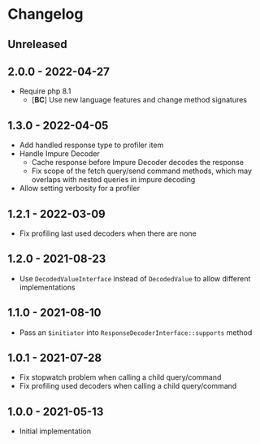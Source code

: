 # Changelog

<!-- There should always be "Unreleased" section at the beginning. -->

## Unreleased

## 2.0.0 - 2022-04-27
- Require php 8.1
  - [**BC**] Use new language features and change method signatures

## 1.3.0 - 2022-04-05
- Add handled response type to profiler item
- Handle Impure Decoder
  - Cache response before Impure Decoder decodes the response
  - Fix scope of the fetch query/send command methods, which may overlaps with nested queries in impure decoding
- Allow setting verbosity for a profiler

## 1.2.1 - 2022-03-09
- Fix profiling last used decoders when there are none

## 1.2.0 - 2021-08-23
- Use `DecodedValueInterface` instead of `DecodedValue` to allow different implementations

## 1.1.0 - 2021-08-10
- Pass an `$initiator` into `ResponseDecoderInterface::supports` method

## 1.0.1 - 2021-07-28
- Fix stopwatch problem when calling a child query/command
- Fix profiling used decoders when calling a child query/command

## 1.0.0 - 2021-05-13
- Initial implementation
